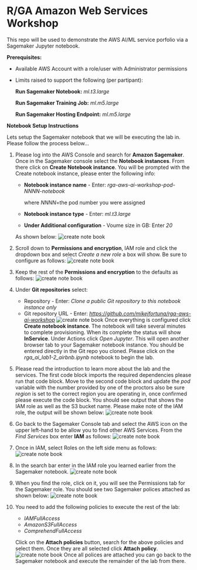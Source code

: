 # R/GA Amazon Web Services Workshop
This repo will be used to demonstrate the AWS AI/ML service porfolio via a Sagemaker Jupyter notebook.


**Prerequisites:**
* Available AWS Account with a role/user with Administrator permissions
* Limits raised to support the following (per partipant):

	**Run Sagemaker Notebook:** *ml.t3.large*
	
	**Run Sagemaker Training Job:** *ml.m5.large*
	
	**Run Sagemaker Hosting Endpoint:** *ml.m5.large*


**Notebook Setup Instructions**

Lets setup the Sagemaker notebook that we will be executing the lab in. Please follow the process below...

1) Please log into the AWS Console and search for **Amazon Sagemaker**. Once in the Sagemaker console select the **Notebook instances**. From there click on **Create Notebook instance**. You will be prompted with the Create notebook instance, please enter the following info:
	* **Notebook instance name** - Enter: *rga-aws-ai-workshop-pod-NNNN-notebook*
	  
	  where *NNNN*=the pod number you were assigned
	* **Notebook instance type** - Enter: *ml.t3.large*
	* **Under Additional configuration** - Voume size in GB: Enter *20*

	As shown below:
![create note book](images/create-notebook-1.png "Create Notebook Main Page")

2) Scroll down to **Permissions and encryption**, IAM role and click the dropdown box and select *Create a new role* a box will show. Be sure to configure as follows:
![create note book](images/create-notebook-2.png "Create Notebook IAM Role")

3) Keep the rest of the **Permissions and encryption** to the defaults as follows:
![create note book](images/create-notebook-3.png "Create Notebook IAM Permissions")

4) Under **Git repositories** select:
	* Repository - Enter: *Clone a public Git repository to this notebook instance only*
	* Git repository URL - Enter: *https://github.com/mikejfortuna/rga-aws-ai-workshop*
![create note book](images/create-notebook-4.png "Create Notebook Git Repo")
Once everything is configured click **Create notebook instance**. The notebook will take several minutes to complete provisioning. When its complete the status will show **InService**. Under Actions click *Open Jupyter*. This will open another browser tab to your Sagemaker notebook instance. You should be entered directly in the Git repo you cloned. Please click on the *rga_ai_lab1-2_airbnb.ipynb* notebook to begin the lab.

5) Please read the introduction to learn more about the lab and the services. The first code block imports the required dependencies please run that code block.
   Move to the second code block and update the *pod* variable with the number provided by one of the proctors also be sure *region* is set to the correct region you are operating in, once confirmed please execute the code block. You should see output that shows the IAM role as well as the S3 bucket name. Please make note of the IAM role, the output will be shown below:
![create note book](images/run-notebook-1.png "Run Notebook and update pod")

6) Go back to the Sagemaker Console tab and select the AWS icon on the upper left-hand to be allow you to find other AWS Services. From the *Find Services* box enter **IAM** as follows:
![create note book](images/update-iam-sagemaker-role-1.png "Find IAM")

7) Once in IAM, select Roles on the left side menu as follows:
![create note book](images/update-iam-sagemaker-role-2.png "Click on IAM Role menu")

8) In the search bar enter in the IAM role you learned earlier from the Sagemaker notebook.
![create note book](images/update-iam-sagemaker-role-3.png "Find Sagemaker IAM Role")

9) When you find the role, click on it, you will see the Permissions tab for the Sagemaker role. You should see two Sagemaker polices attached as shown below:
![create note book](images/update-iam-sagemaker-role-4.png "Update IAM Role")

10) You need to add the following policies to execute the rest of the lab:
     * *IAMFullAccess*
     * *AmazonS3FullAccess*
     * *ComprehendFullAccess*
    
    Click on the **Attach policies** button, search for the above policies and select them. Once they are all selected click **Attach policy**.
![create note book](images/update-iam-sagemaker-role-5.png "IAM Role with Policies")
   Once all polices are attached you can go back to the Sagemaker notebook and execute the remainder of the lab from there.


